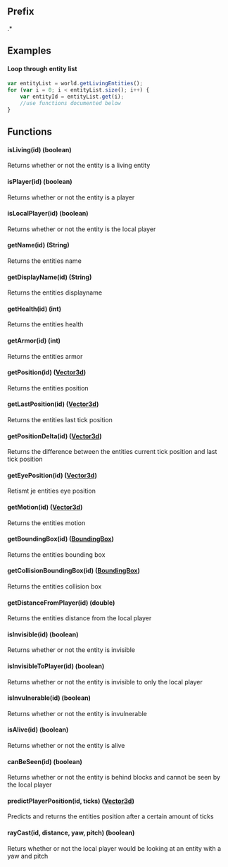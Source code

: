 ## Prefix
.*

## Examples
#### Loop through entity list
```javascript
var entityList = world.getLivingEntities();
for (var i = 0; i < entityList.size(); i++) {
    var entityId = entityList.get(i);
    //use functions documented below
}
```

## Functions
#### isLiving(id) (boolean)
Returns whether or not the entity is a living entity
#### isPlayer(id) (boolean)
Returns whether or not the entity is a player
#### isLocalPlayer(id) (boolean)
Returns whether or not the entity is the local player
#### getName(id) (String)
Returns the entities name
#### getDisplayName(id) (String)
Returns the entities displayname
#### getHealth(id) (int)
Returns the entities health
#### getArmor(id) (int)
Returns the entities armor
#### getPosition(id) ([Vector3d](./classes/Vector3d.md))
Returns the entities position
#### getLastPosition(id) ([Vector3d](./classes/Vector3d.md))
Returns the entities last tick position
#### getPositionDelta(id) ([Vector3d](./classes/Vector3d.md))
Returns the difference between the entities current tick position and last tick position
#### getEyePosition(id) ([Vector3d](./classes/Vector3d.md))
Retismt je entities eye position 
#### getMotion(id) ([Vector3d](./classes/Vector3d.md))
Returns the entities motion
#### getBoundingBox(id) ([BoundingBox](./classes/BoundingBox.md))
Returns the entities bounding box
#### getCollisionBoundingBox(id) ([BoundingBox](./classes/BoundingBox.md))
Returns the entities collision box
#### getDistanceFromPlayer(id) (double)
Returns the entities distance from the local player
#### isInvisible(id) (boolean)
Returns whether or not the entity is invisible
#### isInvisibleToPlayer(id) (boolean)
Returns whether or not the entity is invisible to only the local player
#### isInvulnerable(id) (boolean)
Returns whether or not the entity is invulnerable
#### isAlive(id) (boolean)
Returns whether or not the entity is alive
#### canBeSeen(id) (boolean)
Returns whether or not the entity is behind blocks and cannot be seen by the local player
#### predictPlayerPosition(id, ticks) ([Vector3d](./classes/Vector3d.md))
Predicts and returns the entities position after a certain amount of ticks
#### rayCast(id, distance, yaw, pitch) (boolean)
Returs whether or not the local player would be looking at an entity with a yaw and pitch
